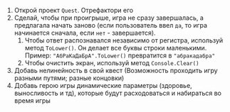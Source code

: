 1. Открой проект `Quest`. Отрефактори его
2. Сделай, чтобы при проигрыше, игра не сразу завершалась, а предлагала начать заново (если пользователь ввел `да`, то игра начинается сначала, если `нет` - завершается). 
   1. Чтобы ответ распознавался независимо от регистра, используй метод `ToLower()`. Он делает все буквы строки маленькими. Пример: `"АбРаКаДаБрА".ToLower()` превратится в `"абракадабра"`
   2. Чтобы очистить экран, используй метод `Console.Clear()`
3. Добавь нелинейность в свой квест (Возможность проходить игру разными путями; разные концовки)
4. Добавь герою игры динамические параметры (здоровье, выносливость и тд), которые будут расходоваться и набираться во время игры